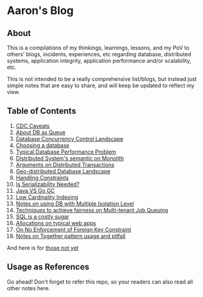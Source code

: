 # Aaron's Blog

## About

This is a compilations of my thinkings, learnings, lessons, and my PoV to others' blogs, incidents, experiences, etc regarding database, distributed systems, application integrity, application performance and/or scalability, etc.

This is not intended to be a really comprehensive list/blogs, but instead just simple notes that are easy to share, and will keep be updated to reflect my view.

## Table of Contents

1. [CDC Caveats](https://aarondwi.github.io/CDCCaveats/)
2. [About DB as Queue](https://aarondwi.github.io/AboutDBQueue)
3. [Database Concurrency Control Landscape](https://aarondwi.github.io/CCLandscape)
4. [Choosing a database](https://aarondwi.github.io/ChoosingDB)
5. [Typical Database Performance Problem](https://aarondwi.github.io/DBPerfProb)
6. [Distributed System's semantic on Monolith](https://aarondwi.github.io/DistSysSemanticMonolith)
7. [Arguments on Distributed Transactions](https://aarondwi.github.io/DTXArguments)
8. [Geo-distributed Database Landscape](https://aarondwi.github.io/GeoDistDBLandscape)
9. [Handling Constraints](https://aarondwi.github.io/HandlingConstraints)
10. [Is Serializability Needed?](https://aarondwi.github.io/IsSerializabilityNeeded)
11. [Java VS Go GC](https://aarondwi.github.io/JavaVSGoGC)
12. [Low Cardinality Indexing](https://aarondwi.github.io/LowCardinalityIndexing)
13. [Notes on using DB with Multiple Isolation Level](https://aarondwi.github.io/MultipleIsolationLevel)
14. [Techniques to achieve fairness on Multi-tenant Job Queuing](https://aarondwi.github.io/MultiTenantJobFairness)
15. [SQL is a costly sugar](https://aarondwi.github.io/SQLCostlySugar)
16. [Allocations on typical web apps](https://aarondwi.github.io/WebAppsAlloc)
17. [On No Enforcement of Foreign Key Constraint](https://aarondwi.github.io/OnNoFKConstraint)
18. [Notes on Together pattern usage and pitfall](https://aarondwi.github.io/TogetherNotes)

And here is for [those not yet](https://aarondwi.github.io/NotYet)

## Usage as References

Go ahead! Don't forget to refer this repo, so your readers can also read all other notes here.
